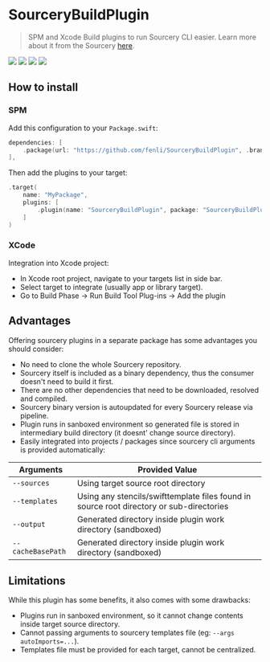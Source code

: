 # SourceryBuildPlugin
> SPM and Xcode Build plugins to run Sourcery CLI easier.
> Learn more about it from the Sourcery [here](https://github.com/krzysztofzablocki/Sourcery).

[![](https://img.shields.io/github/v/release/fenli/SourceryBuildPlugin?style=flat&label=Latest%20Release&color=blue)](https://github.com/fenli/SourceryBuildPlugin/releases)
[![](https://img.shields.io/endpoint?url=https%3A%2F%2Fswiftpackageindex.com%2Fapi%2Fpackages%2Ffenli%2FSourceryBuildPlugin%2Fbadge%3Ftype%3Dswift-versions)](https://swiftpackageindex.com/fenli/SourceryBuildPlugin)
[![](https://img.shields.io/endpoint?url=https%3A%2F%2Fswiftpackageindex.com%2Fapi%2Fpackages%2Ffenli%2FSourceryBuildPlugin%2Fbadge%3Ftype%3Dplatforms)](https://swiftpackageindex.com/fenli/SourceryBuildPlugin)
[![](https://img.shields.io/github/license/fenli/SourceryBuildPlugin?style=flat)](https://github.com/fenli/SourceryBuildPlugin/blob/main/LICENSE)

## How to install
### SPM
Add this configuration to your `Package.swift`:
```swift
dependencies: [
    .package(url: "https://github.com/fenli/SourceryBuildPlugin", .branch("main")),
],
```
Then add the plugins to your target:
```swift
.target(
    name: "MyPackage",
    plugins: [
        .plugin(name: "SourceryBuildPlugin", package: "SourceryBuildPlugin")
    ]
)
```

### XCode
Integration into Xcode project:
- In Xcode root project, navigate to your targets list in side bar.
- Select target to integrate (usually app or library target).
- Go to Build Phase -> Run Build Tool Plug-ins -> Add the plugin

## Advantages
Offering sourcery plugins in a separate package has some advantages you should consider:
- No need to clone the whole Sourcery repository.
- Sourcery itself is included as a binary dependency, thus the consumer doesn't need to build it first.
- There are no other dependencies that need to be downloaded, resolved and compiled.
- Sourcery binary version is autoupdated for every Sourcery release via pipeline.
- Plugin runs in sanboxed environment so generated file is stored in intermediary build directory (it doesnt' change source directory).
- Easily integrated into projects / packages since sourcery cli arguments is provided automatically:

| Arguments           | Provided Value |
|---------------------|----------------|
| `--sources`         | Using target source root directory | 
| `--templates`       | Using any stencils/swifttemplate files found in source root directory or sub-directories | 
| `--output`          | Generated directory inside plugin work directory (sandboxed) | 
| `--cacheBasePath`   | Generated directory inside plugin work directory (sandboxed) | 

## Limitations
While this plugin has some benefits, it also comes with some drawbacks:
- Plugins run in sanboxed environment, so it cannot change contents inside target source directory.
- Cannot passing arguments to sourcery templates file (eg: `--args autoImports=...`).
- Templates file must be provided for each target, cannot be centralized.
